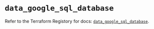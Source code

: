 # `data_google_sql_database`

Refer to the Terraform Registory for docs: [`data_google_sql_database`](https://registry.terraform.io/providers/hashicorp/google/5.5.0/docs/data-sources/sql_database).
